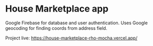 # House Marketplace app

Google Firebase for database and user authentication.
Uses Google geocoding for finding coords from address field.

Project live: https://house-marketplace-rho-mocha.vercel.app/
